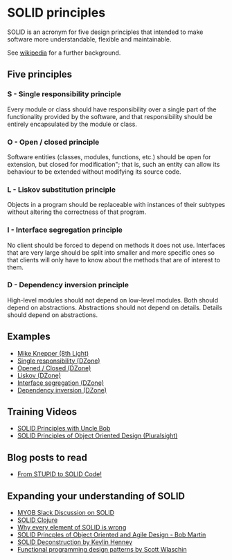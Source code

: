 # SOLID principles
SOLID is an acronym for five design principles that intended to make software more understandable, flexible and maintainable.

See [wikipedia](https://en.wikipedia.org/wiki/SOLID_(object-oriented_design)) for a further background. 

## Five principles
### S - Single responsibility principle
Every module or class should have responsibility over a single part of the functionality provided by the software, and that 
responsibility should be entirely encapsulated by the module or class.
### O - Open / closed principle
Software entities (classes, modules, functions, etc.) should be open for extension, but closed for modification"; that is, such an 
entity can allow its behaviour to be extended without modifying its source code.

### L - Liskov substitution principle
Objects in a program should be replaceable with instances of their subtypes without altering the correctness of that program.

### I - Interface segregation principle
No client should be forced to depend on methods it does not use. Interfaces that are very large should be split into smaller and more 
specific ones so that clients will only have to know about the methods that are of interest to them.

### D - Dependency inversion principle
High-level modules should not depend on low-level modules. Both should depend on abstractions.
Abstractions should not depend on details. Details should depend on abstractions.

## Examples

* [Mike Knepper (8th Light)](https://github.com/mikeknep/SOLID)
* [Single responsibility (DZone)](https://dzone.com/articles/solid-principles-by-examples-single-responsability?fromrel=true)
* [Opened / Closed (DZone)](https://dzone.com/articles/solid-principles-by-examples-openclosed)
* [Liskov (DZone)](https://dzone.com/articles/solid-principles-by-examples-liskov-substitution-p)
* [Interface segregation (DZone)](https://dzone.com/articles/solid-principles-by-example-interface-segregation)
* [Dependency inversion (DZone)](https://dzone.com/articles/solid-principles-by-example-dependency-inversion)

## Training Videos

* [SOLID Principles with Uncle Bob](https://cleancoders.com/videos/clean-code/solid-principles)
* [SOLID Principles of Object Oriented Design (Pluralsight)](https://www.pluralsight.com/courses/principles-oo-design)

## Blog posts to read 

* [From STUPID to SOLID Code!](http://williamdurand.fr/2013/07/30/from-stupid-to-solid-code/)

## Expanding your understanding of SOLID

* [MYOB Slack Discussion on SOLID](https://myob.slack.com/archives/C14NQ243V/p1512509052000052)  
* [SOLID Clojure](https://www.infoq.com/presentations/SOLID-Clojure)  
* [Why every element of SOLID is wrong](https://speakerdeck.com/tastapod/why-every-element-of-solid-is-wrong)  
* [SOLID Princples of Object Oriented and Agile Design - Bob Martin](https://www.youtube.com/watch?v=TMuno5RZNeE)  
* [SOLID Deconstruction by Kevlin Henney](https://vimeo.com/157708450)  
* [Functional programming design patterns by Scott Wlaschin](https://vimeo.com/113588389)  

